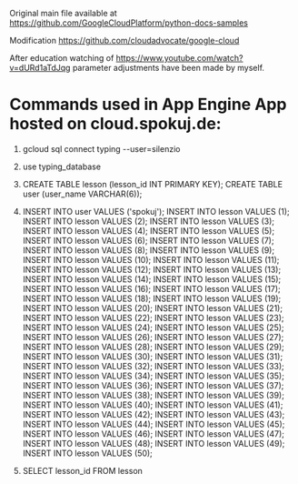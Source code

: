 Original main file available at https://github.com/GoogleCloudPlatform/python-docs-samples

Modification  https://github.com/cloudadvocate/google-cloud

After education watching of https://www.youtube.com/watch?v=dURd1aTdJqg parameter adjustments have been made by myself. 

# Commands used in App Engine App hosted on cloud.spokuj.de:

1. gcloud sql connect typing --user=silenzio

2. use typing_database

3. CREATE TABLE lesson (lesson_id INT PRIMARY KEY);
   CREATE TABLE user (user_name VARCHAR(6));

4. INSERT INTO user VALUES ('spokuj');
   INSERT INTO lesson VALUES (1);
   INSERT INTO lesson VALUES (2);
   INSERT INTO lesson VALUES (3);
   INSERT INTO lesson VALUES (4);
   INSERT INTO lesson VALUES (5);
   INSERT INTO lesson VALUES (6);
   INSERT INTO lesson VALUES (7);
   INSERT INTO lesson VALUES (8);
   INSERT INTO lesson VALUES (9);
   INSERT INTO lesson VALUES (10);
   INSERT INTO lesson VALUES (11);
   INSERT INTO lesson VALUES (12);
   INSERT INTO lesson VALUES (13);
   INSERT INTO lesson VALUES (14);
   INSERT INTO lesson VALUES (15);
   INSERT INTO lesson VALUES (16);
   INSERT INTO lesson VALUES (17);
   INSERT INTO lesson VALUES (18);
   INSERT INTO lesson VALUES (19);
   INSERT INTO lesson VALUES (20);
   INSERT INTO lesson VALUES (21);
   INSERT INTO lesson VALUES (22);
   INSERT INTO lesson VALUES (23);
   INSERT INTO lesson VALUES (24);
   INSERT INTO lesson VALUES (25);
   INSERT INTO lesson VALUES (26);
   INSERT INTO lesson VALUES (27);
   INSERT INTO lesson VALUES (28);
   INSERT INTO lesson VALUES (29);
   INSERT INTO lesson VALUES (30);
   INSERT INTO lesson VALUES (31);
   INSERT INTO lesson VALUES (32);
   INSERT INTO lesson VALUES (33);
   INSERT INTO lesson VALUES (34);
   INSERT INTO lesson VALUES (35);
   INSERT INTO lesson VALUES (36);
   INSERT INTO lesson VALUES (37);
   INSERT INTO lesson VALUES (38);
   INSERT INTO lesson VALUES (39);
   INSERT INTO lesson VALUES (40);
   INSERT INTO lesson VALUES (41);
   INSERT INTO lesson VALUES (42);
   INSERT INTO lesson VALUES (43);
   INSERT INTO lesson VALUES (44);
   INSERT INTO lesson VALUES (45);
   INSERT INTO lesson VALUES (46);
   INSERT INTO lesson VALUES (47);
   INSERT INTO lesson VALUES (48);
   INSERT INTO lesson VALUES (49);
   INSERT INTO lesson VALUES (50);


5. SELECT lesson_id FROM lesson
